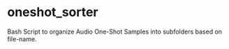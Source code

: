 # oneshot_sorter
Bash Script to organize Audio One-Shot Samples into subfolders based on file-name.

